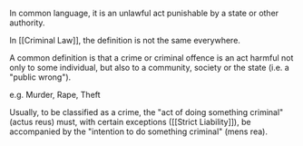 In common language, it is an unlawful act punishable by a state or other authority.

In [[Criminal Law]], the definition is not the same everywhere.

A common definition is that a crime or criminal offence is an act harmful not only to some individual, but also to a community, society or the state (i.e. a "public wrong").

e.g. Murder, Rape, Theft

Usually, to be classified as a crime, the "act of doing something criminal" (actus reus) must, with certain exceptions ([[Strict Liability]]), be accompanied by the "intention to do something criminal" (mens rea).
